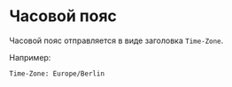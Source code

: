 Часовой пояс
===

Часовой пояс отправляется в виде заголовка `Time-Zone`.

Например:

	Time-Zone: Europe/Berlin
